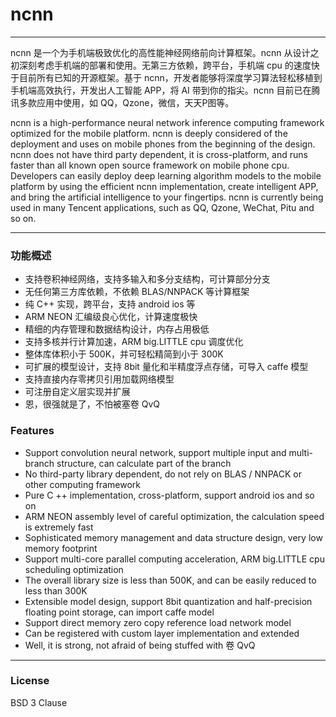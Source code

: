 # ncnn

---

ncnn 是一个为手机端极致优化的高性能神经网络前向计算框架。ncnn 从设计之初深刻考虑手机端的部署和使用。无第三方依赖，跨平台，手机端 cpu 的速度快于目前所有已知的开源框架。基于 ncnn，开发者能够将深度学习算法轻松移植到手机端高效执行，开发出人工智能 APP，将 AI 带到你的指尖。ncnn 目前已在腾讯多款应用中使用，如 QQ，Qzone，微信，天天P图等。

ncnn is a high-performance neural network inference computing framework optimized for the mobile platform. ncnn is deeply considered of the deployment and uses on mobile phones from the beginning of the design. ncnn does not have third party dependent, it is cross-platform, and runs faster than all known open source framework on mobile phone cpu. Developers can easily deploy deep learning algorithm models to the mobile platform by using the efficient ncnn implementation, create intelligent APP, and bring the artificial intelligence to your fingertips. ncnn is currently being used in many Tencent applications, such as QQ, Qzone, WeChat, Pitu and so on.

---

### 功能概述

* 支持卷积神经网络，支持多输入和多分支结构，可计算部分分支
* 无任何第三方库依赖，不依赖 BLAS/NNPACK 等计算框架
* 纯 C++ 实现，跨平台，支持 android ios 等
* ARM NEON 汇编级良心优化，计算速度极快
* 精细的内存管理和数据结构设计，内存占用极低
* 支持多核并行计算加速，ARM big.LITTLE cpu 调度优化
* 整体库体积小于 500K，并可轻松精简到小于 300K
* 可扩展的模型设计，支持 8bit 量化和半精度浮点存储，可导入 caffe 模型
* 支持直接内存零拷贝引用加载网络模型
* 可注册自定义层实现并扩展
* 恩，很强就是了，不怕被塞卷 QvQ

### Features

* Support convolution neural network, support multiple input and multi-branch structure, can calculate part of the branch
* No third-party library dependent, do not rely on BLAS / NNPACK or other computing framework
* Pure C ++ implementation, cross-platform, support android ios and so on
* ARM NEON assembly level of careful optimization, the calculation speed is extremely fast
* Sophisticated memory management and data structure design, very low memory footprint
* Support multi-core parallel computing acceleration, ARM big.LITTLE cpu scheduling optimization
* The overall library size is less than 500K, and can be easily reduced to less than 300K
* Extensible model design, support 8bit quantization and half-precision floating point storage, can import caffe model
* Support direct memory zero copy reference load network model
* Can be registered with custom layer implementation and extended
* Well, it is strong, not afraid of being stuffed with 卷   QvQ

---

### License

BSD 3 Clause

